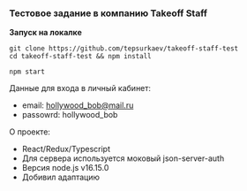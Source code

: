 ### Тестовое задание в компанию Takeoff Staff

**Запуск на локалке**

```shell
git clone https://github.com/tepsurkaev/takeoff-staff-test
cd takeoff-staff-test && npm install

npm start
```

Данные для входа в личный кабинет:
 - email: hollywood_bob@mail.ru
 - passowrd: hollywood_bob

О проекте:
 - React/Redux/Typescript
 - Для сервера используется моковый json-server-auth
 - Версия node.js v16.15.0
 - Добивил адаптацию